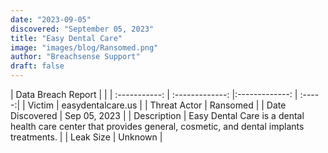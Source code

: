 ```yaml
---
date: "2023-09-05"
discovered: "September 05, 2023"
title: "Easy Dental Care"
image: "images/blog/Ransomed.png"
author: "Breachsense Support"
draft: false
---
```


| Data Breach Report           |              | 
| :-----------: | :-------------:     |:-------------:    | :-----:|
| Victim      | easydentalcare.us      | 
| Threat Actor      | Ransomed      | 
| Date Discovered      | Sep 05, 2023      | 
| Description      | Easy Dental Care is a dental health care center that provides general, cosmetic, and dental implants treatments.      | 
| Leak Size      | Unknown      | 

